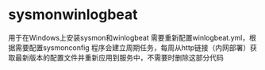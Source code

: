 # sysmonwinlogbeat
用于在Windows上安装sysmon和winlogbeat
需要重新配置winlogbeat.yml，根据需要配置sysmonconfig
程序会建立周期任务，每周从http链接（内网部署）获取最新版本的配置文件并重新应用到服务中，不需要时删除这部分代码
